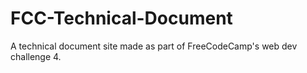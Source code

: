  # FCC-Technical-Document
 
 A technical document site made as part of FreeCodeCamp's web dev challenge 4.